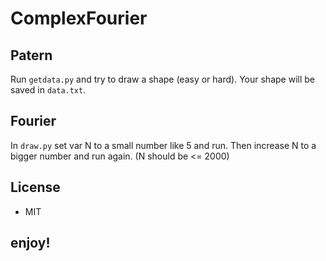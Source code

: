 # ComplexFourier

## Patern
Run `getdata.py` and try to draw a shape (easy or hard).
Your shape will be saved in `data.txt`.

## Fourier
In `draw.py` set var N to a small number like 5 and run.
Then increase N to a bigger number and run again.
(N should be <= 2000)

## License
- MIT

## enjoy!
